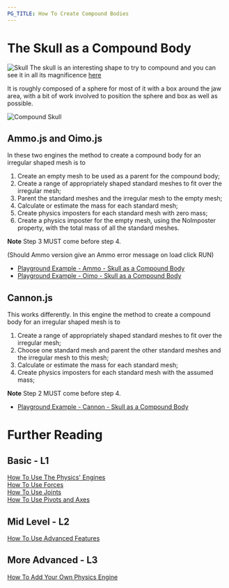 ```yaml
---
PG_TITLE: How To Create Compound Bodies
---
```


# The Skull as a Compound Body

![Skull](/img/how_to/physics/skull.jpg)
The skull is an interesting shape to try to compound and you can see it in all its magnificence [here](https://www.babylonjs-playground.com/#UKNERM#0)

It is roughly composed of a sphere for most of it with a box around the jaw area, with a bit of work involved to position the sphere and box as well as possible.

![Compound Skull](/img/how_to/physics/greenSkull.jpg)

## Ammo.js and Oimo.js

In these two engines the method to create a compound body for an irregular shaped mesh is to
1. Create an empty mesh to be used as a parent for the compound body;
2. Create a range of appropriately shaped standard meshes to fit over the irregular mesh;
3. Parent the standard meshes and the irregular mesh to the empty mesh;
4. Calculate or estimate the mass for each standard mesh;
5. Create physics imposters for each standard mesh with zero mass;
6. Create a physics imposter for the empty mesh, using the NoImposter property, with the total mass of all the standard meshes.

**Note** Step 3 MUST come before step 4.

(Should Ammo version give an Ammo error message on load click RUN)
* [Playground Example - Ammo - Skull as a Compound Body](https://www.babylonjs-playground.com/#492ZK0#1)
* [Playground Example - Oimo - Skull as a Compound Body](https://www.babylonjs-playground.com/#492ZK0#2)

## Cannon.js

This works differently. In this engine the method to create a compound body for an irregular shaped mesh is to

1. Create a range of appropriately shaped standard meshes to fit over the irregular mesh;
2. Choose one standard mesh and parent the other standard meshes and the irregular mesh to this mesh;
3. Calculate or estimate the mass for each standard mesh;
4. Create physics imposters for each standard mesh with the assumed mass;

**Note** Step 2 MUST come before step 4.

* [Playground Example - Cannon - Skull as a Compound Body](https://www.babylonjs-playground.com/#492ZK0#3)

# Further Reading

## Basic - L1

[How To Use The Physics' Engines](/how_to/using_the_physics_engine)  
[How To Use Forces](/how_to/forces)   
[How To Use Joints](/how_to/joints)   
[How To Use Pivots and Axes](/how_to/pivots)  

## Mid Level - L2

[How To Use Advanced Features](/how_to/Using_Advanced_Physics_Features)
 
## More Advanced - L3

[How To Add Your Own Physics Engine](/how_to/Adding_Your_Own_Physics_Engine_Plugin_to_Babylon.js)